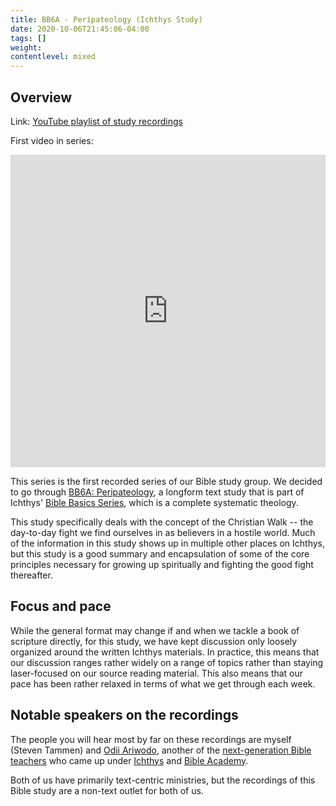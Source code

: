 ```yaml
---
title: BB6A - Peripateology (Ichthys Study)
date: 2020-10-06T21:45:06-04:00
tags: []
weight: 
contentlevel: mixed
---
```


## Overview

Link: [YouTube playlist of study recordings](https://www.youtube.com/playlist?list=PLcqAebKsBWy9NzEhpik-IyU9jycIOw1e9)


First video in series:

<iframe width="100%" height="500" src="https://www.youtube.com/watch?v=kmzv2hcQUqs&list=PLcqAebKsBWy9NzEhpik-IyU9jycIOw1e9&index=1" frameborder="0" allow="accelerometer; autoplay; encrypted-media; gyroscope; picture-in-picture" allowfullscreen></iframe>

This series is the first recorded series of our Bible study group. We decided to go through [BB6A: Peripateology](https://ichthys.com/6A-Peripateo.htm), a longform text study that is part of Ichthys' [Bible Basics Series](https://ichthys.com/Bible-Basics-Home-Page.htm), which is a complete systematic theology.

This study specifically deals with the concept of the Christian Walk -- the day-to-day fight we find ourselves in as believers in a hostile world. Much of the information in this study shows up in multiple other places on Ichthys, but this study is a good summary and encapsulation of some of the core principles necessary for growing up spiritually and fighting the good fight thereafter.

## Focus and pace

While the general format may change if and when we tackle a book of scripture directly, for this study, we have kept discussion only loosely organized around the written Ichthys materials. In practice, this means that our discussion ranges rather widely on a range of topics rather than staying laser-focused on our source reading material. This also means that our pace has been rather relaxed in terms of what we get through each week.

## Notable speakers on the recordings

The people you will hear most by far on these recordings are myself (Steven Tammen) and [Odii Ariwodo](/links/#writings-from-the-desk-of-odii-ariwodo), another of the [next-generation Bible teachers](/links/#next-generation-options) who came up under [Ichthys](https://ichthys.com/) and [Bible Academy](https://www.youtube.com/channel/UCkp-J7VPT7NcwmuiNfD2fkg/playlists).

Both of us have primarily text-centric ministries, but the recordings of this Bible study are a non-text outlet for both of us.

